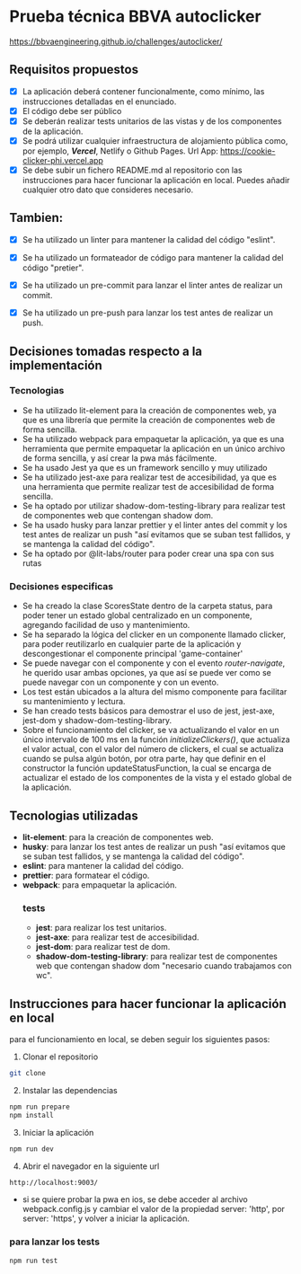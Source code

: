 # Prueba técnica BBVA autoclicker

<a href="https://bbvaengineering.github.io/challenges/autoclicker/" target="_blank">https://bbvaengineering.github.io/challenges/autoclicker/</a>


## Requisitos propuestos
- [x] La aplicación deberá contener funcionalmente, como mínimo, las instrucciones detalladas en el enunciado.
- [x] El código debe ser público
- [x] Se deberán realizar tests unitarios de las vistas y de los componentes de la aplicación.
- [x] Se podrá utilizar cualquier infraestructura de alojamiento pública como, por ejemplo, ***Vercel***, Netlify o Github Pages.
  Url App: <a href="https://cookie-clicker-phi.vercel.app" target="_blank">https://cookie-clicker-phi.vercel.app</a>
- [x] Se debe subir un fichero README.md al repositorio con las instrucciones para hacer funcionar la aplicación en local. Puedes añadir cualquier otro dato que consideres necesario.

## Tambien:
- [x] Se ha utilizado un linter para mantener la calidad del código "eslint".
- [x] Se ha utilizado un formateador de código para mantener la calidad del código "pretier".
- [x] Se ha utilizado un pre-commit para lanzar el linter antes de realizar un commit.
- [x] Se ha utilizado un pre-push para lanzar los test antes de realizar un push.


## Decisiones tomadas respecto a la implementación
  ### Tecnologias
- Se ha utilizado lit-element para la creación de componentes web, ya que es una librería que permite la creación de componentes web de forma sencilla.
- Se ha utilizado webpack para empaquetar la aplicación, ya que es una herramienta que permite empaquetar la aplicación en un único archivo de forma sencilla, y así crear la pwa más fácilmente.
- Se ha usado Jest ya que es un framework sencillo y muy utilizado
- Se ha utilizado jest-axe para realizar test de accesibilidad, ya que es una herramienta que permite realizar test de accesibilidad de forma sencilla.
- Se ha optado por utilizar shadow-dom-testing-library para realizar test de componentes web que contengan shadow dom.
- Se ha usado husky para lanzar prettier y el linter antes del commit y los test antes de realizar un push "así evitamos que se suban test fallidos, y se mantenga la calidad del código".
- Se ha optado por @lit-labs/router para poder crear una spa con sus rutas

### Decisiones especificas
- Se ha creado la clase ScoresState dentro de la carpeta status, para poder tener un estado global centralizado en un componente, agregando facilidad de uso y mantenimiento.
- Se ha separado la lógica del clicker en un componente llamado clicker, para poder reutilizarlo en cualquier parte de la aplicación y descongestionar el componente principal 'game-container'
- Se puede navegar con el componente <navigate> y con el evento *router-navigate*, he querido usar ambas opciones, ya que así se puede ver como se puede navegar con un componente y con un evento.
- Los test están ubicados a la altura del mismo componente para facilitar su mantenimiento y lectura.
- Se han creado tests básicos para demostrar el uso de jest, jest-axe, jest-dom y shadow-dom-testing-library.
- Sobre el funcionamiento del clicker, se va actualizando el valor en un único intervalo de 100 ms en la función *initializeClickers()*, que actualiza el valor actual, con el valor del número de clickers, el cual se actualiza cuando se pulsa algún botón,
  por otra parte, hay que definir en el constructor la función updateStatusFunction, la cual se encarga de actualizar el estado de los componentes de la vista y el estado global de la aplicación.

## Tecnologias utilizadas

- **lit-element**: para la creación de componentes web.
- **husky**: para lanzar los test antes de realizar un push "así evitamos que se suban test fallidos, y se mantenga la calidad del código".
-  **eslint**: para mantener la calidad del código.
- **prettier**: para formatear el código.
- **webpack**: para empaquetar la aplicación.
  ### tests
    - **jest**: para realizar los test unitarios.
    - **jest-axe**: para realizar test de accesibilidad.
    - **jest-dom**: para realizar test de dom.
    - **shadow-dom-testing-library**: para realizar test de componentes web que contengan shadow dom "necesario cuando trabajamos con wc".


## Instrucciones para hacer funcionar la aplicación en local
para el funcionamiento en local, se deben seguir los siguientes pasos:
1. Clonar el repositorio
```bash
git clone
```
2. Instalar las dependencias
```bash
npm run prepare
npm install
```
3. Iniciar la aplicación
```bash
npm run dev
```
4. Abrir el navegador en la siguiente url
```bash
http://localhost:9003/
```
- si se quiere probar la pwa en ios, se debe acceder al archivo webpack.config.js
  y cambiar el valor de la propiedad server: 'http', por server: 'https', y volver a iniciar la aplicación.

### para lanzar los tests

```bash
npm run test
```

